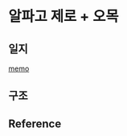 # 알파고 제로 + 오목

## 일지
[memo](https://github.com/Jhyeok-lee/alphago/blob/develop/memo.md)

## 구조

## Reference